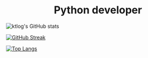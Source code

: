 <div id="header" style="text-align: center">
    <h1>Python developer</h1> 
</div>

![ktlog's GitHub stats](https://github-readme-stats.vercel.app/api?username=ktlog&show_icons=true)

[![GitHub Streak](https://streak-stats.demolab.com?user=ktlog)](https://git.io/streak-stats)

[![Top Langs](https://github-readme-stats.vercel.app/api/top-langs/?username=ktlog&layout=compact)](https://github.com/anuraghazra/github-readme-stats)


[//]: # (<div id="gif" align="center">)

[//]: # (  <img src="https://media.giphy.com/media/M9gbBd9nbDrOTu1Mqx/giphy.gif" width="100" alt="Coder"/>)

[//]: # (</div>)

